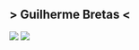 ## > Guilherme Bretas <
<div>
<img heigth="180em" src="https://github-readme-stats.vercel.app/api?username=GuilhermeABretas&show_icons=true&theme=shadow_green&include_all_commits_=true&hide=issues"/>
<img  src="https://github-readme-stats.vercel.app/api/top-langs/?username=GuilhermeABretas&layout=compact&langs_count=16&theme=shadow_green"/>
</div>
